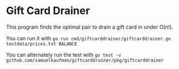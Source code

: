 # Gift Card Drainer

This program finds the optimal pair to drain a gift card in under O(n!).

You can run it with `go run cmd/giftcarddrainer/giftcarddrainer.go testdata/prices.txt BALANCE`

You can alternately run the test with `go test -v  github.com/samuelkaufman/giftcarddrainer/pkg/giftcarddrainer`
